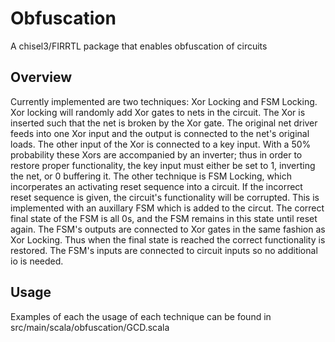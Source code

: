# Obfuscation
A chisel3/FIRRTL package that enables obfuscation of circuits

## Overview
Currently implemented are two techniques: Xor Locking and FSM Locking. 
Xor locking will randomly add Xor gates to nets in the circuit. The Xor is inserted such that the net is broken by the Xor gate. The original net driver feeds into one Xor input and the output is connected to the net's original loads. The other input of the Xor is connected to a key input. With a 50% probability these Xors are accompanied by an inverter; thus in order to restore proper functionality, the key input must either be set to 1, inverting the net, or 0 buffering it. 
The other technique is FSM Locking, which incorperates an activating reset sequence into a circuit. If the incorrect reset sequence is given, the circuit's functionality will be corrupted. This is implemented with an auxillary FSM which is added to the circut. The correct final state of the FSM is all 0s, and the FSM remains in this state until reset again. The FSM's outputs are connected to Xor gates in the same fashion as Xor Locking. Thus when the final state is reached the correct
functionality is restored. The FSM's inputs are connected to circuit inputs so no additional io is needed. 
 
## Usage
Examples of each the usage of each technique can be found in src/main/scala/obfuscation/GCD.scala


